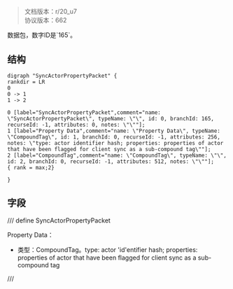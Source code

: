 # <!-- md:samp SyncActorPropertyPacket -->

> 文档版本：r/20_u7<br/>协议版本：662

<!-- md:samp SyncActorPropertyPacket -->数据包，数字ID是`165`。

## 结构

```viz
digraph "SyncActorPropertyPacket" {
rankdir = LR
0
0 -> 1
1 -> 2

0 [label="SyncActorPropertyPacket",comment="name: \"SyncActorPropertyPacket\", typeName: \"\", id: 0, branchId: 165, recurseId: -1, attributes: 0, notes: \"\""];
1 [label="Property Data",comment="name: \"Property Data\", typeName: \"CompoundTag\", id: 1, branchId: 0, recurseId: -1, attributes: 256, notes: \"type: actor identifier hash; properties: properties of actor that have been flagged for client sync as a sub-compound tag\""];
2 [label="CompoundTag",comment="name: \"CompoundTag\", typeName: \"\", id: 2, branchId: 0, recurseId: -1, attributes: 512, notes: \"\""];
{ rank = max;2}

}

```

## 字段

/// define
SyncActorPropertyPacket

Property Data：[<!-- md:samp CompoundTag -->](../types/compoundtag.md)

- 类型：CompoundTag。type: actor 'id'entifier hash; properties: properties of actor that have been flagged for client sync as a sub-compound tag


///
